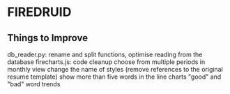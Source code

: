 FIREDRUID
=========


Things to Improve
---
db_reader.py: rename and split functions, optimise reading from the database
firecharts.js: code cleanup
choose from multiple periods in monthly view
change the name of styles (remove references to the original resume template)
show more than five words in the line charts
"good" and "bad" word trends